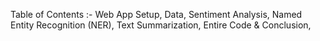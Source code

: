 Table of Contents :-
Web App Setup,
Data,
Sentiment Analysis,
Named Entity Recognition (NER),
Text Summarization,
Entire Code & Conclusion,
